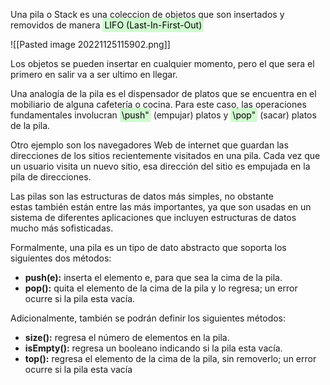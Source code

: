 Una pila o Stack es una coleccion de objetos que son insertados y removidos de manera <mark style="background: #BBFABBA6; padding: 3px; border-radius: 3px">LIFO (Last-In-First-Out)</mark>

![[Pasted image 20221125115902.png]]

Los objetos se pueden insertar en cualquier momento, pero el que sera el primero en salir va a ser ultimo en llegar.

Una analogía de la pila es el dispensador de platos que se encuentra en el mobiliario de alguna cafetería o cocina. Para este caso, las operaciones fundamentales involucran <mark style="background: #BBFABBA6; padding: 3px; border-radius: 3px">\push"</mark> (empujar) platos y <mark style="background: #BBFABBA6; padding: 3px; border-radius: 3px">\pop"</mark> (sacar) platos de la pila.

Otro ejemplo son los navegadores Web de internet que guardan las direcciones de los sitios recientemente visitados en una pila. Cada vez que un usuario visita un nuevo sitio, esa dirección del sitio es empujada en la pila de direcciones.

Las pilas son las estructuras de datos más simples, no obstante estas también están entre las más importantes, ya que son usadas en un sistema de diferentes aplicaciones que incluyen estructuras de datos mucho más sofisticadas.

Formalmente, una pila es un tipo de dato abstracto que soporta los siguientes dos métodos:  

-   **push(e):** inserta el elemento e, para que sea la cima de la pila.
-   **pop():** quita el elemento de la cima de la pila y lo regresa; un error ocurre si la pila esta vacía.

Adicionalmente, también se podrán definir los siguientes métodos:  

-   **size():** regresa el número de elementos en la pila.
-   **isEmpty():** regresa un booleano indicando si la pila esta vacía.
-   **top():** regresa el elemento de la cima de la pila, sin removerlo; un error ocurre si la pila esta vacía
